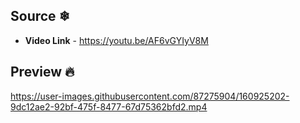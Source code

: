 ## Source ❄
- **Video Link** - https://youtu.be/AF6vGYIyV8M

## Preview 🔥

https://user-images.githubusercontent.com/87275904/160925202-9dc12ae2-92bf-475f-8477-67d75362bfd2.mp4

